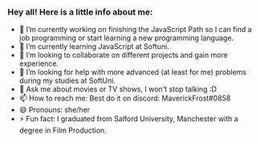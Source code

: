 ### Hey all! Here is a little info about me:

- 🔭 I’m currently working on finishing the JavaScript Path so I can find a job programming or start learning a new programming language.
- 🌱 I’m currently learning JavaScript at Softuni.
- 👯 I’m looking to collaborate on different projects and gain more experience.
- 🤔 I’m looking for help with more advanced (at least for me) problems during my studies at SoftUni.
- 💬 Ask me about movies or TV shows, I won't stop talking :D
- 📫 How to reach me: Best do it on discord: MaverickFrost#0858
- 😄 Pronouns: she/her
- ⚡ Fun fact: I graduated from Salford University, Manchester with a degree in Film Production.
